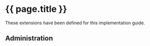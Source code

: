 # {{ page.title }}

These extensions have been defined for this implementation guide.

## Administration
